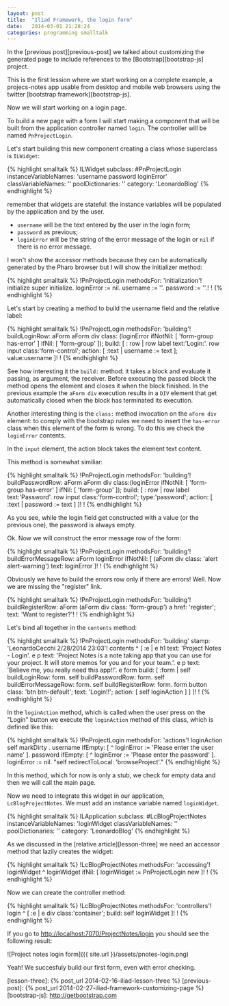 ```yaml
---
layout: post
title:  "Iliad Framework, the login form"
date:   2014-03-01 21:28:24
categories: programming smalltalk
---
```


In the [previous post][previous-post] we talked about customizing the
generated page to include references to the [Bootstrap][bootstrap-js]
project.

This is the first lession where we start working on a complete
example, a projecs-notes app usable from desktop and mobile web
browsers using the twitter [bootstrap framework][bootstrap-js].

Now we will start working on a login page.

To build a new page with a form I will start making a component that
will be built from the application controller named `login`. The
controller will be named `PnProjectLogin`.

Let's start building this new component creating a class whose
superclass is `ILWidget`:

{% highlight smalltalk %}
ILWidget subclass: #PnProjectLogin
	instanceVariableNames: 'username password loginError'
	classVariableNames: ''
	poolDictionaries: ''
	category: 'LeonardoBlog'
{% endhighlight %}

remember that widgets are stateful: the instance variables will be
populated by the application and by the user.

* `username` will be the text entered by the user in the login form;
* `password` as previous;
* `loginError` will be the string of the error message of the login or
  `nil` if there is no error message.

I won't show the accessor methods because they can be automatically
generated by the Pharo browser but I will show the initializer method:

{% highlight smalltalk %}
!PnProjectLogin methodsFor: 'initialization'!
initialize
	super initialize.
	loginError := nil.
	username := ''.
	password := ''.! !
{% endhighlight %}

Let's start by creating a method to build the username field and the
relative label:

{% highlight smalltalk %}
!PnProjectLogin methodsFor: 'building'!
buildLoginRow: aForm
	aForm div class: (loginError ifNotNil: [ 'form-group has-error' ] ifNil:  [ 'form-group' ]);
			build: [ : row | 
				row label text:'Login:'.
				row input class:'form-control'; action: [ :text | username := text ]; value:username ]! !
{% endhighlight %}

See how interesting it the `build:` method: it takes a block and
evaluate it passing, as argument, the receiver. Before executing the
passed block the method opens the element and closes it when the block
finished. In the previous example the `aForm div` execution results in
a `DIV` element that get automatically closed when the block has
terminated its execution.

Another interesting thing is the `class:` method invocation on the
`aForm div` element: to comply with the bootstrap rules we need to
insert the `has-error` class when this element of the form is
wrong. To do this we check the `loginError` contents.

In the `input` element, the action block takes the element text
content.

This method is somewhat similiar:

{% highlight smalltalk %}
!PnProjectLogin methodsFor: 'building'!
buildPasswordRow: aForm
	aForm div class:(loginError ifNotNil: [ 'form-group has-error' ] ifNil:  [ 'form-group' ]);
			build: [ : row |
				row label text:'Password'.
				row input class:'form-control'; type:'password'; action: [ :text | password := text ] ]! !
{% endhighlight %}

As you see, while the login field get constructed with a value (or the
previous one), the password is always empty.

Ok. Now we will construct the error message row of the form:

{% highlight smalltalk %}
!PnProjectLogin methodsFor: 'building'!
buildErrorMessageRow: aForm
	loginError ifNotNil: [
	(aForm div class: 'alert alert-warning') text: loginError ]! !
{% endhighlight %}

Obviously we have to build the errors row only if there are errors!
Well. Now we are missing the "register" link.

{% highlight smalltalk %}
!PnProjectLogin methodsFor: 'building'!
buildRegisterRow: aForm
	(aForm div class: 'form-group') a
		href: 'register';
		text: 'Want to register?'! !
{% endhighlight %}

Let's bind all together in the `contents` method:

{% highlight smalltalk %}
!PnProjectLogin methodsFor: 'building' stamp: 'LeonardoCecchi 2/28/2014 23:03'!
contents
	^ [ :e | 
	e h1 text: 'Project Notes - Login'.
	e p
		text:
			'Project Notes is a note taking app that you
			can use for your project. It will store memos for
			you and for your team.'.
	e p text: 'Believe me, you really need this app!!'.
	e form
		build: [ :form | 
			self buildLoginRow: form.
			self buildPasswordRow: form.
			self buildErrorMessageRow: form.
			self buildRegisterRow: form.
			form button
				class: 'btn btn-default';
				text: 'Login!!';
				action: [ self loginAction ] ] ]! !
{% endhighlight %}

In the `loginAction` method, which is called when the user press on
the "Login" button we execute the `loginAction` method of this class,
which is defined like this:

{% highlight smalltalk %}
!PnProjectLogin methodsFor: 'actions'!
loginAction
	self markDirty .
	username ifEmpty: [ ^ loginError := 'Please enter the user name' ].
	password ifEmpty: [ ^ loginError := 'Please enter the password' ].
	loginError := nil.
	"self redirectToLocal: 'browseProject'."
{% endhighlight %}

In this method, which for now is only a stub, we check for empty data
and then we will call the main page.

Now we need to integrate this widget in our application,
`LcBlogProjectNotes`. We must add an instance variable named `loginWidget`.

{% highlight smalltalk %}
ILApplication subclass: #LcBlogProjectNotes
	instanceVariableNames: 'loginWidget
	classVariableNames: ''
	poolDictionaries: ''
	category: 'LeonardoBlog'
{% endhighlight %}

As we discussed in the [relative article][lesson-three] we need an
accessor method that lazily creates the widget:

{% highlight smalltalk %}
!LcBlogProjectNotes methodsFor: 'accessing'!
loginWidget
	^ loginWidget ifNil: [ loginWidget := PnProjectLogin new ]! !
{% endhighlight %}

Now we can create the controller method:

{% highlight smalltalk %}
!LcBlogProjectNotes methodsFor: 'controllers'!
login
	^ [ :e | e div class:'container'; build: self loginWidget ]! !
{% endhighlight %}

If you go to
[http://localhost:7070/ProjectNotes/login](http://localhost:7070/ProjectNotes/login)
you should see the following result:

![Project notes login form]({{ site.url }}/assets/pnotes-login.png)

Yeah! We succesfuly build our first form, even with error checking.


[lesson-three]: {% post_url 2014-02-16-iliad-lesson-three %}
[previous-post]: {% post_url 2014-02-27-iliad-framework-customizing-page %}
[bootstrap-js]: http://getbootstrap.com

